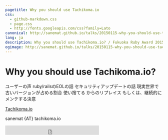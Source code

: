 ```yaml
---
pagetitle: Why you should use Tachikoma.io
css:
  - github-markdown.css
  - page.css
  - http://fonts.googleapis.com/css?family=Lato
canonical: http://sanemat.github.io/talks/20150115-why-you-should-use-tachikoma-io/
lang: ja
description: Why you should use Tachikoma.io? / Fukuoka Ruby Award 2015
ogimage: http://sanemat.github.io/talks/20150115-why-you-should-use-tachikoma-io/interval-pull-requests.gif
---
```

<script type="text/javascript">
  window.analytics=window.analytics||[],window.analytics.methods=["identify","group","track","page","pageview","alias","ready","on","once","off","trackLink","trackForm","trackClick","trackSubmit"],window.analytics.factory=function(t){return function(){var a=Array.prototype.slice.call(arguments);return a.unshift(t),window.analytics.push(a),window.analytics}};for(var i=0;i<window.analytics.methods.length;i++){var key=window.analytics.methods[i];window.analytics[key]=window.analytics.factory(key)}window.analytics.load=function(t){if(!document.getElementById("analytics-js")){var a=document.createElement("script");a.type="text/javascript",a.id="analytics-js",a.async=!0,a.src=("https:"===document.location.protocol?"https://":"http://")+"cdn.segment.io/analytics.js/v1/"+t+"/analytics.min.js";var n=document.getElementsByTagName("script")[0];n.parentNode.insertBefore(a,n)}},window.analytics.SNIPPET_VERSION="2.0.9",
  window.analytics.load("ig7q6np7c1");
  window.analytics.page();
</script>

# Why you should use Tachikoma.io?

ユーザーの声
ruby/railsのEOLの話
セキュリティアップデートの話
現実世界で古いバージョンが占める割合
使い捨てる からのリプレイス
もしくは、継続的にメンテする決意

[Tachikoma.io][tachikoma-io]

sanemat {AT} tachikoma.io

<iframe src="http://expando.github.io/add/?u=http%3A%2F%2Fsanemat.github.io%2Ftalks%2F20150115-why-you-should-use-tachikoma-io%2F&t=Why%20you%20should%20use%20Tachikoma.io%3F%20%2F%20Fukuoka%20Ruby%20Award%202015" frameborder=0 frametransparency=1 scrolling=no height=30 width=300>
</iframe>

[tachikoma-io]:http://tachikoma.io/?utm_source=talk&utm_medium=slide&utm_campaign=20150115-why-you-should-use-tachikoma-io
